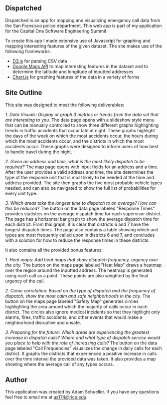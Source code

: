 ## Dispatched ##

Dispatched is an app for mapping and visualizing emergency call data from the San Fransisco police department. This web app is part of my application for the Capital One Software Engineering Summit.

To create this app I made extensive use of Javascript for graphing and mapping interesting features of the given dataset. The site makes use of the following frameworks:
* [D3.js](https://d3js.org/) for parsing CSV data
* [Google Maps API](https://developers.google.com/maps/) to map interesting features in the dataset and  to determine the latitude and longitude of  inputted addresses
* [Chart.js](http://www.chartjs.org/) for graphing features of the data in a variety of forms

## Site Outline ##
This site was designed to meet the following deliverables:

*1.  Data Visuals: Display or graph 3 metrics or trends from the data set that are interesting to you.*
The data page opens with a slideshow style menu that can be manually controlled to show three different graphs highlighting trends in traffic accidents that occur late at night. These graphs highlight the days of the week on which the most accidents occur, the hours during which the most accidents occur, and the districts in which the most accidents occur. These graphs were designed to inform users of how best to handle travel during the night.

*2.  Given an address and time, what is the most likely dispatch to be required?*
The map page opens with input fields for an ​address and a time. After the user provides a valid address and time, the site determines the type of the response unit that is most likely to be needed at the time and address provided. The site then graphs the five most probable vehicle types needed, and can also be navigated to show the full list of probabilities for every unit type.

*3.  Which areas take the longest time to dispatch to on average? How can this be reduced?*
The button on the data page labeled "Response Times" provides statistics on the average dispatch time for each supervisor district. The page has a horizontal bar graph to show the average dispatch time for each district. From this graph, it is clear that districts 6 and 7 have the longest dispatch times. The page also contains a table showing which unit types are most frequently called upon in districts 6 and 7, and concludes with a solution for how to reduce the response times in these districts.

It also contains all the provided bonus features:

 *1. Heat maps: Add heat maps that show dispatch frequency, urgency over the city.*
The button on the maps page labeled "Heat Map" draws a heatmap over the region around the inputted address. The heatmap is generated using each call as a point. These points are also weighted by the final urgency of the call.

 *2. Crime correlation: Based on the type of dispatch and the frequency of dispatch, show the most calm and safe neighborhoods in the city.*
The button on the maps page labeled "Safety Map" generates circles highlighting the area around which the majority of calls occur in each district. The circles also ignore medical incidents so that they highlight only alarms, fires, traffic accidents, and other events that would make a neighborhood disruptive and unsafe.

 *3.  Preparing for the future: Which areas are experiencing the greatest increase in dispatch calls? Where and what type of dispatch service would you place to help with the rate of increasing calls?*
The button on the data page labeled "Call Frequencies" visualizes the change in daily calls for each district. It graphs the districts that experienced a positive increase in calls over the time interval the provided data was taken. It also provides a map showing where the average call of any types occurs.

## Author ##
This application was created by Adam Schueller. If you have any questions feel free to email me at as174@rice.edu.